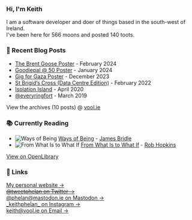 ### Hi, I'm Keith

I am a software developer and doer of things based in the south-west of Ireland.     
I've been here for <!-- writing_moons starts -->566<!-- writing_moons ends --> moons and posted <!-- writing_toots starts -->140<!-- writing_toots ends --> toots.

### 📝 Recent Blog Posts

<!-- writing starts -->
* [The Brent Goose Poster](https://vool.ie/the-brent-goose-poster/) - February 2024
* [Goodiepal @ 50 Poster](https://vool.ie/goodiepal-poster/) - January 2024
* [Gig for Gaza Poster](https://vool.ie/gig-for-gaza-poster/) - December 2023
* [St Brigid’s Cross (Data Centre Edition)](https://vool.ie/st-brigids-cross-data-centre-edition/) - February 2022
* [Isolation Island](https://vool.ie/isolation-island/) - April 2020
* [@everyringfort](https://vool.ie/everyringfort/) - March 2019
<!-- writing ends -->

View the archives (<!-- writing_count starts -->10<!-- writing_count ends --> posts) @ [vool.ie](https://vool.ie)

### 📚 Currently Reading    
<!-- reading starts -->
* ![Ways of Being](https://covers.openlibrary.org/b/olid/OL38803755M-M.jpg) [Ways of Being](https://openlibrary.org/works/OL26003614W) - [James Bridle](https://openlibrary.org/authors/OL7421254A)
* ![From What Is to What If](https://covers.openlibrary.org/b/olid/OL28362637M-M.jpg) [From What Is to What If](https://openlibrary.org/works/OL20934860W) - [Rob Hopkins](https://openlibrary.org/authors/OL5184095A)
<!-- reading ends -->
[View on OpenLibrary](https://openlibrary.org/people/phelan5959)

### 🔗 Links   
[My personal website &rarr;](https://vool.ie/)    
~~[@tweetphelan on Twitter &rarr;](https://twitter.com/tweetphelan)~~    
[@phelan@mastodon.ie on Mastodon &rarr;](https://mastodon.ie/@phelan)    
[\_keithphelan\_ on Instagram &rarr;](https://www.instagram.com/_keithphelan_/)   
[keith@vool.ie on Email &rarr;](mailto:keith@vool.ie)
